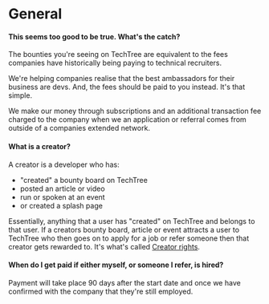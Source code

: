 # General

#### **This seems too good to be true. What's the catch?**

The bounties you're seeing on TechTree are equivalent to the fees companies have historically being paying to technical recruiters.&#x20;

We're helping companies realise that the best ambassadors for their business are devs. And, the fees should be paid to you instead. It's that simple.

We make our money through subscriptions and an additional transaction fee charged to the company when we an application or referral comes from outside of a companies extended network.

#### **What is a creator?**

A creator is a developer who has:

* "created" a bounty board on TechTree
* posted an article or video
* run or spoken at an event
* or created a splash page

Essentially, anything that a user has "created" on TechTree and belongs to that user. If a creators bounty board, article or event attracts a user to TechTree who then goes on to apply for a job or refer someone then that creator gets rewarded to. It's what's called [Creator rights](../roles-at-techtree/creator-rights.md).

#### **When do I get paid if either myself, or someone I refer, is hired?**

Payment will take place 90 days after the start date and once we have confirmed with the company that they're still employed.

